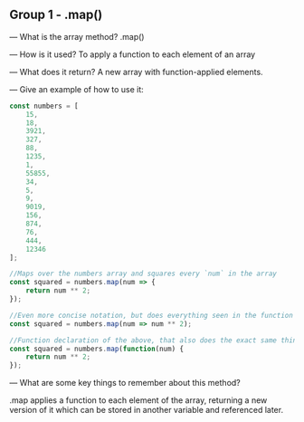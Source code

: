 ## Group 1 - .map()

— What is the array method? .map()

— How is it used? To apply a function to each element of an array

— What does it return? A new array with function-applied elements.

— Give an example of how to use it:

```javascript
const numbers = [
	15,
	18,
	3921,
	327,
	88,
	1235,
	1,
	55855,
	34,
	5,
	9,
	9019,
	156,
	874,
	76,
	444,
	12346
];

//Maps over the numbers array and squares every `num` in the array
const squared = numbers.map(num => {
	return num ** 2;
});

//Even more concise notation, but does everything seen in the function above!
const squared = numbers.map(num => num ** 2);

//Function declaration of the above, that also does the exact same thing
const squared = numbers.map(function(num) {
	return num ** 2;
});
```

— What are some key things to remember about this method?

.map applies a function to each element of the array, returning a new version of it which can be stored in another variable and referenced later.
